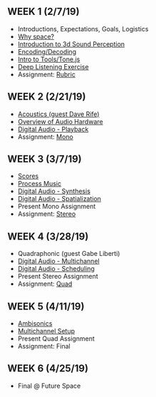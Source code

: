 ## WEEK 1 (2/7/19)

* Introductions, Expectations, Goals, Logistics
* [Why space?](./modules/why_space.md)
* [Introduction to 3d Sound Perception](./modules/3d_sound_perception.md)
* [Encoding/Decoding](./modules/encoding_decoding.md)
* [Intro to Tools/Tone.js](./modules/intro_to_tone.md)
* [Deep Listening Exercise](./activities/rhythm_circle.md)
* Assignment: [Rubric](./assignments/rubric.md)

## WEEK 2 (2/21/19)

* [Acoustics (guest Dave Rife)](https://docs.google.com/presentation/d/1o4yWg_ywl3SuF9casINW8GdZBOcn3FZ0NXqCUyEs_dc/edit#slide=id.g5057168764_0_16)
* [Overview of Audio Hardware](./modules/digital_audio/hardware.md)
* [Digital Audio - Playback](./modules/digital_audio/playback.md)
* Assignment: [Mono](./assignments/mono.md)

## WEEK 3 (3/7/19)

* [Scores](./modules/scores.md)
* [Process Music](./modules/process_music.md)
* [Digital Audio - Synthesis](./modules/digital_audio/synthesis.md)
* [Digital Audio - Spatialization](./modules/digital_audio/spatialization_routing.md)
* Present Mono Assignment
* Assignment: [Stereo](./assignments/stereo.md)

## WEEK 4 (3/28/19)

* Quadraphonic (guest Gabe Liberti)
* [Digital Audio - Multichannel](./modules/digital_audio/multichannel.md)
* [Digital Audio - Scheduling](./modules/digital_audio/scheduling.md)
* Present Stereo Assignment
* Assignment: [Quad](./assignments/quad.md)

## WEEK 5 (4/11/19)

* [Ambisonics](./modules/digital_audio/ambisonic.md)
* [Multichannel Setup](./modules/digital_audio/multichannel.md)
* Present Quad Assignment
* Assignment: Final

## WEEK 6 (4/25/19)

* Final @ Future Space
